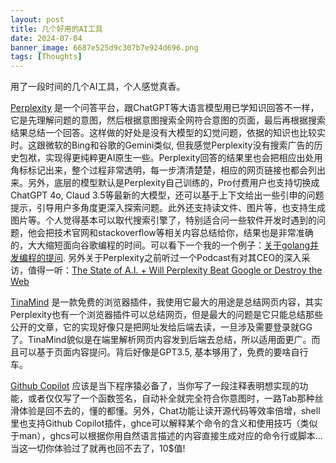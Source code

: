 ```yaml
---
layout: post
title: 几个好用的AI工具
date: 2024-07-04
banner_image: 6687e525d9c307b7e924d696.png
tags: [Thoughts]
---
```


用了一段时间的几个AI工具，个人感觉真香。

<!--more-->

[Perplexity](https://www.perplexity.ai/) 是一个问答平台，跟ChatGPT等大语言模型用已学知识回答不一样，它是先理解问题的意图，然后根据意图搜索全网符合意图的页面，最后再根据搜索结果总结一个回答。这样做的好处是没有大模型的幻觉问题，依据的知识也比较实时。这跟微软的Bing和谷歌的Gemini类似, 但我感觉Perplexity没有搜索广告的历史包袱，实现得更纯粹更AI原生一些。Perplexity回答的结果里也会把相应出处用角标标记出来，整个过程非常透明，每一步清清楚楚，相应的网页链接也都会列出来。另外，底层的模型默认是Perplexity自己训练的，Pro付费用户也支持切换成ChatGPT 4o, Claud 3.5等最新的大模型，还可以基于上下文给出一些引申的问题提示，引导用户多角度更深入探索问题。此外还支持读文件、图片等，也支持生成图片等。个人觉得基本可以取代搜索引擎了，特别适合问一些软件开发时遇到的问题，他会把技术官网和stackoverflow等相关内容总结给你，结果也是非常准确的，大大缩短面向谷歌编程的时间。可以看下一个我的一个例子：[关于golang并发编程的提问](https://www.perplexity.ai/search/wo-xiang-shi-xian-yi-ge-golang-nQvb9Ho6Rv2UL3bsOpk0EQ). 另外关于Perplexity之前听过一个Podcast有对其CEO的深入采访，值得一听：[The State of A.I. + Will Perplexity Beat Google or Destroy the Web](https://podcasts.apple.com/cn/podcast/hard-fork/id1528594034?i=1000645559798)


[TinaMind](https://tinamind.com/) 是一款免费的浏览器插件，我使用它最大的用途是总结网页内容，其实Perplexity也有一个浏览器插件可以总结网页，但是最大的问题是它只能总结那些公开的文章，它的实现好像只是把网址发给后端去读，一旦涉及需要登录就GG了。TinaMind貌似是在端里解析网页内容发到后端去总结，所以适用面更广。而且可以基于页面内容提问。背后好像是GPT3.5, 基本够用了，免费的要啥自行车。


[Github Copilot](https://github.com/features/copilot) 应该是当下程序猿必备了，当你写了一段注释表明想实现的功能，或者仅仅写了一个函数签名，自动补全就完全符合你意图时，一路Tab那种丝滑体验是回不去的，懂的都懂。另外，Chat功能让读开源代码等效率倍增，shell里也支持Github Copilot插件，ghce可以解释某个命令的含义和使用技巧（类似于man），ghcs可以根据你用自然语言描述的内容直接生成对应的命令行或脚本... 当这一切你体验过了就再也回不去了，10$值!



